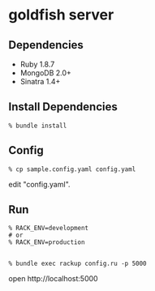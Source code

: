 goldfish server
==============

Dependencies
------------

* Ruby 1.8.7
* MongoDB 2.0+
* Sinatra 1.4+

Install Dependencies
--------------------

    % bundle install


Config
------

    % cp sample.config.yaml config.yaml

edit "config.yaml".


Run
---

    % RACK_ENV=development
    # or
    % RACK_ENV=production


    % bundle exec rackup config.ru -p 5000

open http://localhost:5000
